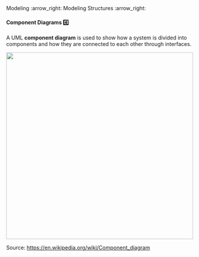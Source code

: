 <link rel="stylesheet" href="{{baseUrl}}/css/textbook.css">

<div class="website-content">

<div id="path">Modeling :arrow_right: Modeling Structures :arrow_right:</div>

<div id="title">

#### Component Diagrams :four:

</div>

<div id="body">

A UML **component diagram** is used to show how a system is divided into components and how they are connected to each other through interfaces.

<img src="{{baseUrl}}/modeling/modelingStructures/componentDiagrams/images/diagram.png" height="500" />
<p/>

Source: https://en.wikipedia.org/wiki/Component_diagram

</div>

</div>

